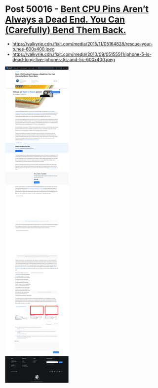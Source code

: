 # Post 50016 - [Bent CPU Pins Aren&#8217;t Always a Dead End. You Can (Carefully) Bend Them Back.](https://www.ifixit.com/News/50016/bent-cpu-pins-arent-always-a-dead-end-you-can-carefully-bend-them-back)

- https://valkyrie.cdn.ifixit.com/media/2015/11/05164828/rescue-your-tunes-600x400.jpeg
- https://valkyrie.cdn.ifixit.com/media/2013/09/05155511/iphone-5-is-dead-long-live-iphones-5s-and-5c-600x400.jpeg

![screencap](screenshots/62e5b605-2063-4d09-b08c-e45607c89c42.png)
